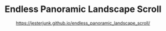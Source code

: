 <div align="center">

# Endless Panoramic Landscape Scroll

<a href="https://jesterjunk.github.io/endless_panoramic_landscape_scroll/" title="Endless Panoramic Landscape Scroll" alt="Endless Panoramic Landscape Scroll">https://jesterjunk.github.io/endless_panoramic_landscape_scroll/</a>

</div>
